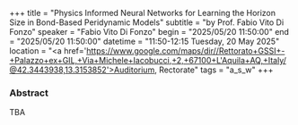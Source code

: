 +++
title = "Physics Informed Neural Networks for Learning the Horizon Size in Bond-Based Peridynamic Models"
subtitle = "by Prof. Fabio Vito Di Fonzo"
speaker = "Fabio Vito Di Fonzo"
begin = "2025/05/20  11:50:00"
end = "2025/05/20  11:50:00"
datetime = "11:50-12:15 Tuesday, 20 May 2025"
location = "<a href='https://www.google.com/maps/dir//Rettorato+GSSI+-+Palazzo+ex+GIL,+Via+Michele+Iacobucci,+2,+67100+L'Aquila+AQ,+Italy/@42.3443938,13.3153852'>Auditorium, Rectorate</a>"
tags = "a_s_w"
+++

### Abstract
TBA
